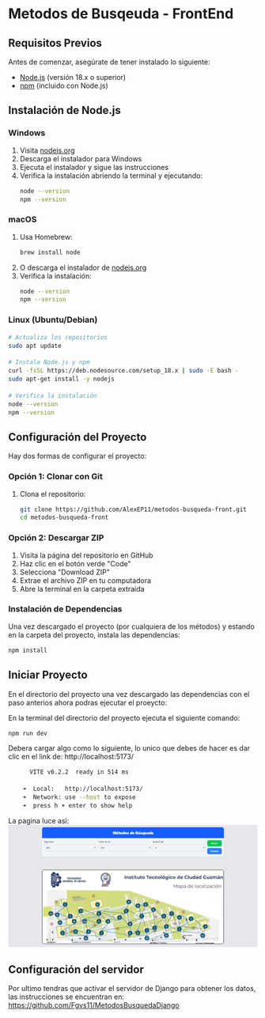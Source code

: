 # Metodos de Busqeuda - FrontEnd

## Requisitos Previos

Antes de comenzar, asegúrate de tener instalado lo siguiente:

-   [Node.js](https://nodejs.org/) (versión 18.x o superior)
-   [npm](https://www.npmjs.com/) (incluido con Node.js)

## Instalación de Node.js

### Windows

1. Visita [nodejs.org](https://nodejs.org/)
2. Descarga el instalador para Windows
3. Ejecuta el instalador y sigue las instrucciones
4. Verifica la instalación abriendo la terminal y ejecutando:
    ```bash
    node --version
    npm --version
    ```

### macOS

1. Usa Homebrew:
    ```bash
    brew install node
    ```
2. O descarga el instalador de [nodejs.org](https://nodejs.org/)
3. Verifica la instalación:
    ```bash
    node --version
    npm --version
    ```

### Linux (Ubuntu/Debian)

```bash
# Actualiza los repositorios
sudo apt update

# Instala Node.js y npm
curl -fsSL https://deb.nodesource.com/setup_18.x | sudo -E bash -
sudo apt-get install -y nodejs

# Verifica la instalación
node --version
npm --version
```

## Configuración del Proyecto

Hay dos formas de configurar el proyecto:

### Opción 1: Clonar con Git

1. Clona el repositorio:
    ```bash
    git clone https://github.com/AlexEP11/metodos-busqueda-front.git
    cd metodos-busqueda-front
    ```

### Opción 2: Descargar ZIP

1. Visita la página del repositorio en GitHub
2. Haz clic en el botón verde "Code"
3. Selecciona "Download ZIP"
4. Extrae el archivo ZIP en tu computadora
5. Abre la terminal en la carpeta extraída

### Instalación de Dependencias

Una vez descargado el proyecto (por cualquiera de los métodos) y estando en la carpeta del proyecto, instala las dependencias:

```bash
npm install
```

## Iniciar Proyecto

En el directorio del proyecto una vez descargado las dependencias con el paso anterios ahora podras ejecutar el proeycto:

En la terminal del directorio del proyecto ejecuta el siguiente comando:

```bash
npm run dev
```

Debera cargar algo como lo siguiente, lo unico que debes de hacer es dar clic en el link de: http://localhost:5173/

```bash
      VITE v6.2.2  ready in 514 ms

    ➜  Local:   http://localhost:5173/
    ➜  Network: use --host to expose
    ➜  press h + enter to show help

```

La pagina luce asi:
![Pantalla Principal](./public/pagina.png)

## Configuración del servidor

Por ultimo tendras que activar el servidor de Django para obtener los datos, las instrucciones se encuentran en:
https://github.com/Fgvs11/MetodosBusquedaDjango
